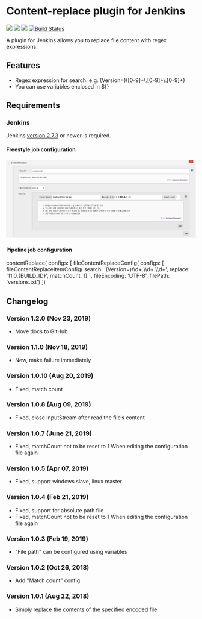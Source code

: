 Content-replace plugin for Jenkins
=========================

[![](https://img.shields.io/jenkins/plugin/v/content-replace.svg)](https://plugins.jenkins.io/content-replace)
[![](https://img.shields.io/github/release/jenkinsci/content-replace.svg?label=changelog)](https://github.com/jenkinsci/content-replace/releases/latest)
[![](https://img.shields.io/jenkins/plugin/i/content-replace.svg?color=green)](https://plugins.jenkins.io/content-replace)
[![Build Status](https://ci.jenkins.io/job/Plugins/job/content-replace-plugin/job/master/badge/icon)](https://ci.jenkins.io/job/Plugins/job/content-replace-plugin/job/master/)


A plugin for Jenkins allows you to replace file content with regex
expressions.

  

## Features

-   Regex expression for search. e.g.
    (Version=)(\[0-9\]+\\.\[0-9\]+\\.\[0-9\]+)
-   You can use variables enclosed in ${}  

## Requirements

### Jenkins

Jenkins [version 2.7.3](https://jenkins.io/changelog#v2.7.3) or newer is
required.

  

#### Freestyle job configuration

![Freestyle](./doc/Freestyle-job-configuration.png)

#### Pipeline job configuration

contentReplace( configs: \[ fileContentReplaceConfig( configs: \[
fileContentReplaceItemConfig( search: '(Version=)\\\\d+.\\\\d+.\\\\d+',
replace: '$11.0.${BUILD\_ID}', matchCount: 1) \], fileEncoding: 'UTF-8',
filePath: 'versions.txt') \])

## Changelog

### Version 1.2.0 (Nov 23, 2019)

-   Move docs to GitHub

### Version 1.1.0 (Nov 18, 2019)

-   New, make failure immediately

### Version 1.0.10 (Aug 20, 2019)

-   Fixed, match count

### Version 1.0.8 (Aug 09, 2019)

-   Fixed, close InputStream after read the file‘s content

### Version 1.0.7 (June 21, 2019)

-   Fixed, matchCount not to be reset to 1 When editing the
    configuration file again

### Version 1.0.5 (Apr 07, 2019)

-   Fixed, support windows slave, linux master

### Version 1.0.4 (Feb 21, 2019)

-   Fixed, support for absolute path file
-   Fixed, matchCount not to be reset to 1 When editing the
    configuration file again

### Version 1.0.3 (Feb 19, 2019)

-   "File path" can be configured using variables

### Version 1.0.2 (Oct 26, 2018)

-   Add "Match count" config

### Version 1.0.1 (Aug 22, 2018)

-   Simply replace the contents of the specified encoded file
